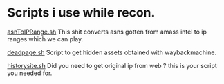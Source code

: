 # Scripts i use while recon.


[asnToIPRange.sh](https://github.com/kr0t3/scripts/blob/master/asnToIPRange.sh  "asnToIPRange.sh") This shit converts asns gotten from amass intel to ip ranges which we can play.


[deadpage.sh](https://github.com/kr0t3/scripts/blob/master/deadpage.sh "deadpage.sh") Script to get hidden assets obtained with waybackmachine.


[historysite.sh](https://github.com/kr0t3/scripts/blob/master/historysite.sh "historysite.sh") Did  you need to get original ip from web ? this is your script you needed for.
